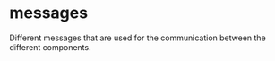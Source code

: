 # messages

Different messages that are used for the communication between the different components.
